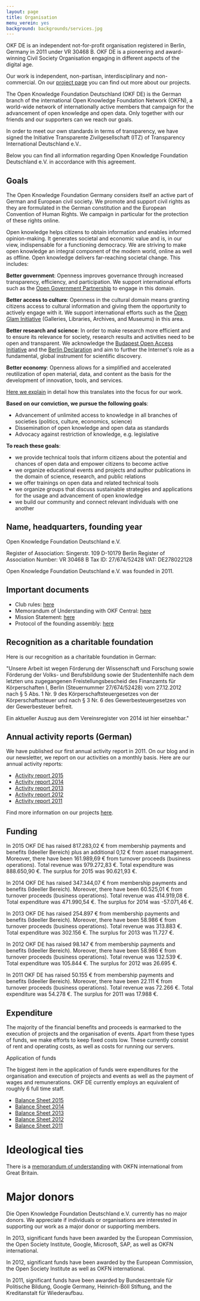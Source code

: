 ```yaml
---
layout: page
title: Organisation
menu_verein: yes
background: backgrounds/services.jpg
---
```


OKF DE is an independent not-for-profit organisation registered in Berlin, Germany in 2011 under VR 30468 B. OKF DE is a pioneering and award-winning Civil Society Organisation engaging in different aspects of the digital age. 

Our work is independent, non-partisan, interdisciplinary and non-commercial. On our [project page](../projekte/) you can find out more about our projects. 

The Open Knowledge Foundation Deutschland (OKF DE) is the German branch of the international Open Knowledge Foundation Network (OKFN), a world-wide network of internationally active members that campaign for the advancement of open knowledge and open data. Only together with our friends and our supporters can we reach our goals.  

In order to meet our own standards in terms of transparency, we have signed the Initiative Transparente Zivilgesellschaft (ITZ) of Transparency International Deutschland e.V..

Below you can find all information regarding Open Knowledge Foundation Deutschland e.V. in accordance with this agreement. 

## Goals

The Open Knowledge Foundation Germany considers itself an active part of German and European civil society. We promote and support civil rights as they are formulated in the German constitution and the European Convention of Human Rights. We campaign in particular for the protection of these rights online. 

Open knowledge helps citizens to obtain information and enables informed opinion-making. It generates societal and economic value and is, in our view, indispensable for a functioning democracy. We are striving to make open knowledge an integral component of the modern world, online as well as offline. Open knowledge delivers far-reaching societal change. This includes: 

**Better government**: Openness improves governance through increased transparency, efficiency, and participation. We support international efforts such as the [Open Government Partnership](http://www.opengovpartnership.org/) to engage in this domain. 

**Better access to culture**: Openness in the cultural domain means granting citizens access to cultural information and giving them the opportunity to actively engage with it. We support international efforts such as the [Open Glam Initiative](http://openglam.org/) (Galleries, Libraries, Archives, and Museums) in this area. 

**Better research and science**: In order to make research more efficient and to ensure its relevance for society, research results and activities need to be open and transparent. We acknowledge the [Budapest Open Access Initiative](http://www.budapestopenaccessinitiative.org) and the [Berlin Declaration](http://openaccess.mpg.de/Berliner-Erklaerung) and aim to further the Internet's role as a fundamental, global instrument for scientific discovery. 

**Better economy**: Openness allows for a simplified and accelerated reutilization of open material, data, and content as the basis for the development of innovation, tools, and services. 

[Here we explain](../themen/) in detail how this translates into the focus for our work. 

**Based on our conviction, we pursue the following goals**:

* Advancement of unlimited access to knowledge in all branches of societies (politics, culture, economics, science)
* Dissemination of open knowledge and open data as standards
* Advocacy against restriction of knowledge, e.g. legislative

**To reach these goals**:
* we provide technical tools that inform citizens about the potential and chances of open data and empower citizens to become active
* we organize educational events and projects and author publications in the domain of science, research, and public relations
* we offer trainings on open data and related technical tools
* we organize groups that discuss sustainable strategies and applications for the usage and advancement of open knowledge
* we build our community and connect relevant individuals with one another

## Name, headquarters, founding year

Open Knowledge Foundation Deutschland e.V.

Register of Association: 
Singerstr. 109
D-10179 Berlin
Register of Association Number: VR 30468 B
Tax ID: 27/674/52428 
VAT: DE278022128

Open Knowledge Foundation Deutschland e.V. was founded in 2011.

## Important documents

* Club rules: [here](../verein/satzung)
* Memorandum of Understanding with OKF Central: [here](../files/verein/okfde-mou.pdf)
* Mission Statement: [here](../mission)
* Protocol of the founding assembly: [here](../files/verein/OKF-DE-Protokoll-der-Gruendungsversammlung.pdf)

## Recognition as a charitable foundation

Here is our recognition as a charitable foundation in German: 

"Unsere Arbeit ist wegen Förderung der Wissenschaft und Forschung sowie Förderung der Volks- und Berufsbildung sowie der Studentenhilfe nach dem letzten uns zugegangenen Freistellungsbescheid des Finanzamts für Körperschaften I, Berlin (Steuernummer 27/674/52428) vom 27.12.2012 nach § 5 Abs. 1 Nr. 9 des Körperschaftsteuergesetzes von der Körperschaftssteuer und nach § 3 Nr. 6 des Gewerbesteuergesetzes von der Gewerbesteuer befreit.

Ein aktueller Auszug aus dem Vereinsregister von 2014 ist hier einsehbar."

## Annual activity reports (German)

We have published our first annual activity report in 2011. On our blog and in our newsletter, we report on our activities on a monthly basis. Here are our annual activity reports:

* [Activity report 2015](../../files/verein/OKFDE-Taetigkeitsbericht-2015.pdf)
* [Activity report 2014](../../files/verein/OKFDE-Taetigkeitsbericht-2014.pdf)
* [Activity report 2013](../../files/verein/OKFDE-Taetigkeitsbericht-2013.pdf)
* [Activity report 2012](../../files/verein/OKFDE-Taetigkeitsbericht-2012.pdf)
* [Activity report 2011](../../files/verein/OKFDE-Taetigkeitsbericht-2011.pdf)

Find more information on our projects [here](../projekte/).

## Funding

In 2015 OKF DE has raised 817.283,02 € from membership payments and benefits (Ideeller Bereich) plus an additional 0,12 € from asset management. Moreover, there have been 161.989,69 € from turnover proceeds (business operations). Total revenue was 979.272,83 €. Total expenditure was 888.650,90 €. The surplus for 2015 was 90.621,93 €.

In 2014 OKF DE has raised 347.344,07 € from membership payments and benefits (Ideeller Bereich). Moreover, there have been 60.525,01 € from turnover proceeds (business operations). Total revenue was 414.919,08 €. Total expenditure was 471.990,54 €. The surplus for 2014 was -57.071,46 €.

In 2013 OKF DE has raised 254.897 € from membership payments and benefits (Ideeller Bereich). Moreover, there have been 58.986 € from turnover proceeds (business operations). Total revenue was 313.883 €. Total expenditure was 302.156 €. The surplus for 2013 was 11.727 €.

In 2012 OKF DE has raised 98.147 € from membership payments and benefits (Ideeller Bereich). Moreover, there have been 58.986 € from turnover proceeds (business operations). Total revenue was 132.539 €. Total expenditure was 105.844 €. The surplus for 2012 was 26.695 €.

In 2011 OKF DE has raised 50.155 € from membership payments and benefits (Ideeller Bereich). Moreover, there have been 22.111 € from turnover proceeds (business operations). Total revenue was 72.266 €. Total expenditure was 54.278 €. The surplus for 2011 was 17.988 €.

## Expenditure

The majority of the financial benefits and proceeds is earmarked to the execution of projects and the organisation of events. Apart from these types of funds, we make efforts to keep fixed costs low. These currently consist of rent and operating costs, as well as costs for running our servers. 

Application of funds

The biggest item in the application of funds were expenditures for the organisation and execution of projects and events as well as the payment of wages and remunerations. OKF DE currently employs an equivalent of roughly 6 full time staff.

* [Balance Sheet 2015](../../files/verein/OKF-DE-Gewinnermittlung-kurz-2015.pdf)
* [Balance Sheet 2014](../../files/verein/OKF-DE-Gewinnermittlung-kurz-2014.pdf)
* [Balance Sheet 2013](../../files/verein/OKF-DE-Gewinnermittlung-kurz-2013.pdf)
* [Balance Sheet 2012](../../files/verein/OKF-DE-Gewinnermittlung-kurz-2012.pdf)
* [Balance Sheet 2011](../../files/verein/OKF-DE-Gewinnermittlung-kurz-2011.pdf)

# Ideological ties

There is a [memorandum of understanding](../files/verein/okfde-mou.pdf) with OKFN international from Great Britain. 

# Major donors

Die Open Knowledge Foundation Deutschland e.V. currently has no major donors. We appreciate if individuals or organisations are interested in supporting our work as a major donor or supporting members. 

In 2013, significant funds have been awarded by the European Commission, the Open Society Institute, Google, Microsoft, SAP, as well as OKFN international. 

In 2012, significant funds have been awarded by the European Commission, the Open Society Institute as well as OKFN international. 

In 2011, significant funds have been awarded by Bundeszentrale für Politische Bildung, Google Germany, Heinrich-Böll Stiftung, and the Kreditanstalt für Wiederaufbau.
